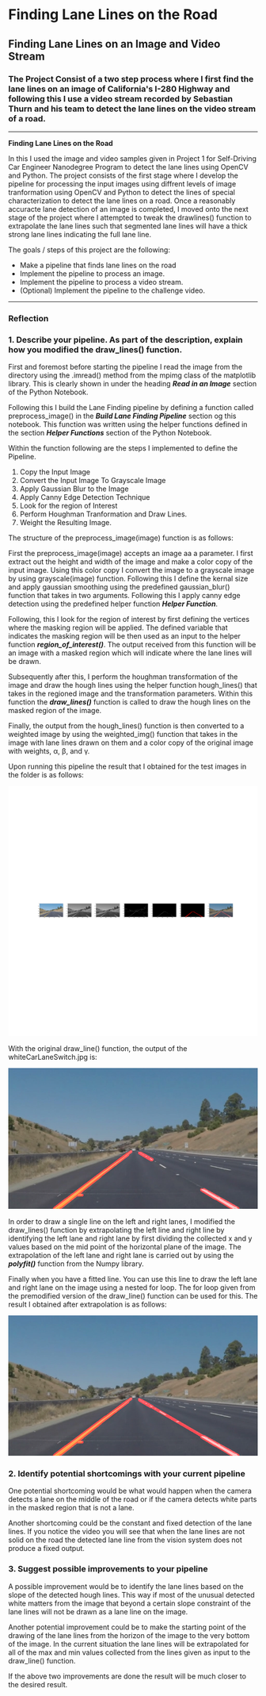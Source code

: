# **Finding Lane Lines on the Road** 

## Finding Lane Lines on an Image and Video Stream

### The Project Consist of a two step process where I first find the lane lines on an image of California's I-280 Highway and following this I use a video stream recorded by Sebastian Thurn and his team to detect the lane lines on the video stream of a road.

---

**Finding Lane Lines on the Road**

In this I used the image and video samples given in Project 1 for Self-Driving Car Engineer Nanodegree Program to detect the lane lines using OpenCV and Python. The project consists of the first stage where I develop the pipeline for processing the input images using diffrent levels of image tranformation using OpenCV and Python to detect the lines of special characterization to detect the lane lines on a road. Once a reasonably accuracte lane detection of an image is completed, I moved onto the next stage of the project where I attempted to tweak the drawlines() function to extrapolate the lane lines such that segmented lane lines will have a thick strong lane lines indicating the full lane line. 

The goals / steps of this project are the following:
* Make a pipeline that finds lane lines on the road
* Implement the pipeline to process an image. 
* Implement the pipeline to process a video stream. 
* (Optional) Implement the pipeline to the challenge video. 

---

### Reflection

### 1. Describe your pipeline. As part of the description, explain how you modified the draw_lines() function.

First and foremost before starting the pipeline I read the image from the directory using the .imread() method from the mpimg class of the matplotlib library. This is clearly shown in under the heading ***Read in an Image*** section of the Python Notebook. 

Following this I build the Lane Finding pipeline by defining a function called preprocess_image() in the ***Build Lane Finding Pipeline*** section og this notebook. This function was written using the helper functions defined in the section ***Helper Functions*** section of the Python Notebook. 

Within the function following are the steps I implemented to define the Pipeline. 

1. Copy the Input Image
2. Convert the Input Image To Grayscale Image
3. Apply Gaussian Blur to the Image
4. Apply Canny Edge Detection Technique
5. Look for the region of Interest
6. Perform Houghman Tranformation and Draw Lines. 
7. Weight the Resulting Image. 

The structure of the preprocess_image(image) function is as follows:

First the preprocess_image(image) accepts an image aa a parameter. I first extract out the height and width of the image and make a color copy of the input image. Using this color copy I convert the image to a grayscale image by using grayscale(image) function. Following this I define the kernal size and apply gaussian smoothing using the predefined gaussian_blur() function that takes in two arguments. Following this I apply canny edge detection using the predefined helper function ***Helper Function***.

Following, this I look for the region of interest by first defining the vertices where the masking region will be applied. The defined variable that indicates the masking region will be then used as an input to the helper function ***region_of_interest()***. The output received from this function will be an image with a masked region which will indicate where the lane lines will be drawn. 

Subsequently after this, I perform the houghman transformation of the image and draw the hough lines using the helper function hough_lines() that takes in the regioned image and the transformation parameters. Within this function the ***draw_lines()*** function is called to draw the hough lines on the masked region of the image. 

Finally, the output from the hough_lines() function is then converted to a weighted image by using the weighted_img() function that takes in the image with lane lines drawn on them and a color copy of the original image with weights, α, β, and γ. 

Upon running this pipeline the result that I obtained for the test images in the folder  is as follows:

![image](./matrix.png)


With the original draw_line() function, the output of the whiteCarLaneSwitch.jpg is:

![White_Car_Lane_Switch](./test_images_output/pre_draw_line_modifywhiteCarLaneSwitch.jpg)


In order to draw a single line on the left and right lanes, I modified the draw_lines() function by extrapolating the left line and right line by identifying the left lane and right lane by first dividing the collected x and y values based on the mid point of the horizontal plane of the image. The extrapolation of the left lane and right lane is carried out by using the ***polyfit()*** function from the Numpy library. 

Finally when you have a fitted line. You can use this line to draw the left lane and right lane on the image using a nested for loop. The for loop given from the premodified version of the draw_line() function can be used for this. The result I obtained after extrapolation is as follows:

![White_Car_Lane_Switch](./test_images_output/modified_draw_linewhiteCarLaneSwitch.jpg)


### 2. Identify potential shortcomings with your current pipeline


One potential shortcoming would be what would happen when the camera detects a lane on the middle of the road or if the camera detects white parts in the masked region that is not a lane.

Another shortcoming could be the constant and fixed detection of the lane lines. If you notice the video you will see that when the lane lines are not solid on the road the detected lane line from the vision system does not produce a fixed output. 


### 3. Suggest possible improvements to your pipeline

A possible improvement would be to identify the lane lines based on the slope of the detected hough lines. This way if most of the unusual detected white matters from the image that beyond a certain slope constraint of the lane lines will not be drawn as a lane line on the image. 

Another potential improvement could be to make the starting point of the drawing of the lane lines from the horizon of the image to the very bottom of the image. In the current situation the lane lines will be extrapolated for all of the max and min values collected from the lines given as input to the draw_line() function. 

If the above two improvements are done the result will be much closer to the desired result. 
